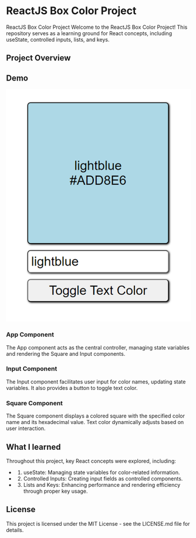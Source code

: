 # ReactJS Box Color Project


ReactJS Box Color Project
Welcome to the ReactJS Box Color Project! This repository serves as a learning ground for React concepts, including useState, controlled inputs, lists, and keys.

## Project Overview

## Demo

![Box Color Demo](./public/demo.png)

### App Component

The App component acts as the central controller, managing state variables and rendering the Square and Input components.

### Input Component
The Input component facilitates user input for color names, updating state variables. It also provides a button to toggle text color.

### Square Component
The Square component displays a colored square with the specified color name and its hexadecimal value. Text color dynamically adjusts based on user interaction.

## What I learned

Throughout this project, key React concepts were explored, including:

- 1. useState: Managing state variables for color-related information.
- 2. Controlled Inputs: Creating input fields as controlled components.
- 3. Lists and Keys: Enhancing performance and rendering efficiency through proper key usage.

## License

This project is licensed under the MIT License - see the LICENSE.md file for details.

